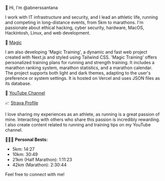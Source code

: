 👋 Hi, I'm @abnerssantana

I work with IT infrastructure and security, and I lead an athletic life, running and competing in long-distance events, from 5km to marathons. I'm passionate about ethical hacking, cyber security, hardware, MacOS, Hackintosh, Linux, and web development.

🎩 [Magic](vivendoacorrida.com)

I am also developing 'Magic Training', a dynamic and fast web project created with Next.js and styled using Tailwind CSS. 'Magic Training' offers personalized training plans for running and strength training. It includes a marathon ranking system, marathon statistics, and a marathon calendar. The project supports both light and dark themes, adapting to the user's preference or system settings. It is hosted on Vercel and uses JSON files as its database.

🎥 [YouTube Channel](https://www.youtube.com/@abnerssantana)

📈 [Strava Profile](https://www.strava.com/athletes/abnerss)

I love sharing my experiences as an athlete, as running is a great passion of mine. Interacting with others who share this passion is incredibly rewarding. I also create content related to running and training tips on my YouTube channel.

🏃🏻‍♂️ **Personal Bests:**

- 5km: 14:27
- 10km: 30:49
- 21km (Half Marathon): 1:11:23
- 42km (Marathon): 2:30:44

Feel free to connect with me!
